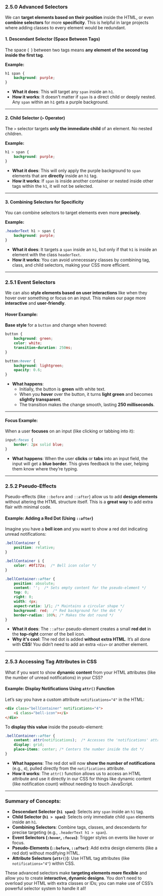 ### **2.5.0 Advanced Selectors**

We can **target elements based on their position** inside the HTML, or even **combine selectors** for more **specificity**. This is helpful in large projects where adding classes to every element would be redundant.

#### **1. Descendant Selector (Space Between Tags)**

The space (` `) between two tags means **any element of the second tag inside the first tag**.

**Example:**
```css
h1 span {
    background: purple;
}
```
- **What it does**: This will target any `span` inside an `h1`. 
- **How it works**: It doesn't matter if `span` is a direct child or deeply nested. Any `span` within an `h1` gets a purple background.

---

#### **2. Child Selector (`>` Operator)**

The `>` selector targets **only the immediate child** of an element. No nested children.

**Example:**
```css
h1 > span {
    background: purple;
}
```
- **What it does**: This will only apply the purple background to `span` elements that are **directly** inside an `h1` tag.
- **How it works**: If `span` is inside another container or nested inside other tags within the `h1`, it will not be selected.

---

#### **3. Combining Selectors for Specificity**

You can combine selectors to target elements even more **precisely**.

**Example:**
```css
.headerText h1 > span {
    background: purple;
}
```
- **What it does**: It targets a `span` inside an `h1`, but only if that `h1` is inside an element with the class `headerText`.
- **How it works**: You can avoid unnecessary classes by combining tag, class, and child selectors, making your CSS more efficient.

---

### **2.5.1 Event Selectors**

We can also **style elements based on user interactions** like when they hover over something or focus on an input. This makes our page more **interactive** and **user-friendly**.

#### **Hover Example:**

**Base style** for a `button` and change when hovered:

```css
button {
    background: green;
    color: white;
    transition-duration: 250ms;
}

button:hover {
    background: lightgreen;
    opacity: 0.6;
}
```
- **What happens**: 
  - Initially, the button is **green** with white text.
  - When you **hover** over the button, it turns **light green** and becomes **slightly transparent**.
  - The transition makes the change smooth, lasting **250 milliseconds**.

---

#### **Focus Example:**

When a user **focuses** on an input (like clicking or tabbing into it):

```css
input:focus {
    border: 2px solid blue;
}
```
- **What happens**: When the user **clicks** or **tabs** into an input field, the input will get a **blue border**. This gives feedback to the user, helping them know where they’re typing.

---

### **2.5.2 Pseudo-Effects**

Pseudo-effects (like `::before` and `::after`) allow us to add **design elements** without altering the HTML structure itself. This is a **great way** to add extra flair with minimal code.

#### **Example: Adding a Red Dot (Using `::after`)**

Imagine you have a **bell icon** and you want to show a red dot indicating unread notifications:

```css
.bellContainer {
    position: relative;
}

.bellContainer i {
    color: #0f172a;  /* Bell icon color */
}

.bellContainer::after {
    position: absolute;
    content: '';  /* Sets empty content for the pseudo-element */
    top: 0;
    right: 0;
    width: 4px;
    aspect-ratio: 1/1; /* Maintains a circular shape */
    background: red;  /* Red background for the dot */
    border-radius: 100%; /* Makes the dot round */
}
```
- **What it does**: The `::after` pseudo-element creates a small **red dot** in the **top-right** corner of the bell icon.
- **Why it's cool**: The red dot is added **without extra HTML**. It’s all done with **CSS**! You didn’t need to add an extra `<div>` or another element.

---

### **2.5.3 Accessing Tag Attributes in CSS**

What if you want to show **dynamic content** from your HTML attributes (like the number of unread notifications) in your CSS?

#### **Example: Display Notifications Using `attr()` Function**

Let’s say you have a custom attribute `notifications="4"` in the HTML:

```html
<div class="bellContainer" notifications="4">
    <i class="bell-icon"></i>
</div>
```

To **display this value** inside the pseudo-element:

```css
.bellContainer::after {
    content: attr(notifications);  /* Accesses the 'notifications' attribute */
    display: grid;
    place-items: center; /* Centers the number inside the dot */
}
```
- **What happens**: The red dot will now **show the number of notifications** (e.g., `4`), pulled directly from the `notifications` attribute.
- **How it works**: The `attr()` function allows us to access an HTML attribute and use it directly in our CSS for things like dynamic content (like notification count) without needing to touch JavaScript.

---

### **Summary of Concepts:**
- **Descendant Selector (`h1 span`)**: Selects any `span` inside an `h1` tag.
- **Child Selector (`h1 > span`)**: Selects only immediate child `span` elements inside an `h1`.
- **Combining Selectors**: Combine tags, classes, and descendants for precise targeting (e.g., `.headerText h1 > span`).
- **Event Selectors (`:hover`, `:focus`)**: Trigger styles on events like hover or focus.
- **Pseudo-Elements (`::before`, `::after`)**: Add extra design elements (like a red dot) without modifying HTML.
- **Attribute Selectors (`attr()`)**: Use HTML tag attributes (like `notifications="4"`) within CSS.

These advanced selectors make **targeting elements more flexible** and allow you to create **interactive, dynamic designs**. You don’t need to overload your HTML with extra classes or IDs; you can make use of CSS’s powerful selector system to handle it all!
